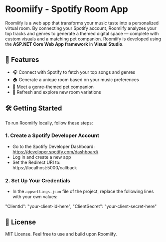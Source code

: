 # Roomiify - Spotify Room App

Roomiify is a web app that transforms your music taste into a personalized virtual room. 
By connecting your Spotify account, Roomiify analyzes your top tracks and genres to generate a themed digital space — complete with custom visuals and a matching pet companion.
Roomiify is developed using the **ASP.NET Core Web App framework** in **Visual Studio**.

## 🚀 Features

- 🎧 Connect with Spotify to fetch your top songs and genres  
- 🏠 Generate a unique room based on your music preferences  
- 🐸 Meet a genre-themed pet companion  
- 🔁 Refresh and explore new room variations  

## 🛠️ Getting Started

To run Roomiify locally, follow these steps:

### 1. Create a Spotify Developer Account

- Go to the Spotify Developer Dashboard: https://developer.spotify.com/dashboard/  
- Log in and create a new app  
- Set the Redirect URI to:  
  https://localhost:5000/callback

### 2. Set Up Your Credentials

- In the `appsettings.json` file of the project, replace the following lines with your own values:

"ClientId": "your-client-id-here",
"ClientSecret": "your-client-secret-here"

## 📄 License

MIT License. Feel free to use and build upon Roomiify.
